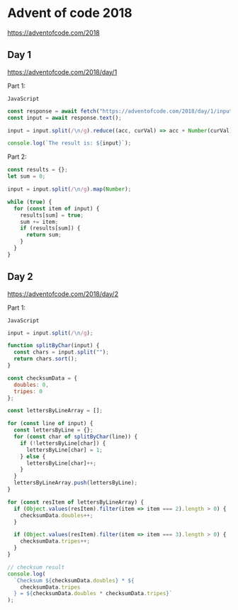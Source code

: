 # Advent of code 2018

https://adventofcode.com/2018

## Day 1

https://adventofcode.com/2018/day/1

Part 1:

`JavaScript`

```js
const response = await fetch("https://adventofcode.com/2018/day/1/input");
const input = await response.text();

input = input.split(/\n/g).reduce((acc, curVal) => acc + Number(curVal), 0);

console.log(`The result is: ${input}`);
```

Part 2:

```js
const results = {};
let sum = 0;

input = input.split(/\n/g).map(Number);

while (true) {
  for (const item of input) {
    results[sum] = true;
    sum += item;
    if (results[sum]) {
      return sum;
    }
  }
}
```

## Day 2

https://adventofcode.com/2018/day/2

Part 1:

`JavaScript`

```js
input = input.split(/\n/g);

function splitByChar(input) {
  const chars = input.split("");
  return chars.sort();
}

const checksumData = {
  doubles: 0,
  tripes: 0
};

const lettersByLineArray = [];

for (const line of input) {
  const lettersByLine = {};
  for (const char of splitByChar(line)) {
    if (!lettersByLine[char]) {
      lettersByLine[char] = 1;
    } else {
      lettersByLine[char]++;
    }
  }
  lettersByLineArray.push(lettersByLine);
}

for (const resItem of lettersByLineArray) {
  if (Object.values(resItem).filter(item => item === 2).length > 0) {
    checksumData.doubles++;
  }

  if (Object.values(resItem).filter(item => item === 3).length > 0) {
    checksumData.tripes++;
  }
}

// checksum result
console.log(
  `Checksum ${checksumData.doubles} * ${
    checksumData.tripes
  } = ${checksumData.doubles * checksumData.tripes}`
);
```
